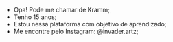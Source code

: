 - Opa! Pode me chamar de Kramm;
- Tenho 15 anos;
- Estou nessa plataforma com objetivo de aprendizado;
- Me encontre pelo Instagram: @invader.artz;

<!---
InvaderKrm/InvaderKrm is a ✨ special ✨ repository because its `README.md` (this file) appears on your GitHub profile.
You can click the Preview link to take a look at your changes.
--->
